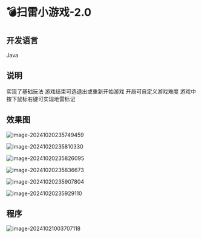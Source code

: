 # 💣扫雷小游戏-2.0

<MyGlobalComponent />

## 开发语言
Java

## 说明
实现了基础玩法
游戏结束可选退出或重新开始游戏
开局可自定义游戏难度
游戏中按下鼠标右键可实现地雷标记

## 效果图
![image-20241020235749459](http://cdn.qiniu.liyansheng.top/img/image-20241020235749459.png)

![image-20241020235810330](http://cdn.qiniu.liyansheng.top/img/image-20241020235810330.png)

![image-20241020235826095](http://cdn.qiniu.liyansheng.top/img/image-20241020235826095.png)

![image-20241020235836673](http://cdn.qiniu.liyansheng.top/img/image-20241020235836673.png)

![image-20241020235907804](http://cdn.qiniu.liyansheng.top/img/image-20241020235907804.png)

![image-20241020235929110](http://cdn.qiniu.liyansheng.top/img/image-20241020235929110.png)

## 程序
![image-20241021003707118](http://cdn.qiniu.liyansheng.top/img/image-20241021003707118.png)